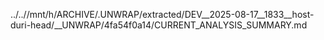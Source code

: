 ../..//mnt/h/ARCHIVE/.UNWRAP/extracted/DEV__2025-08-17__1833__host-duri-head/__UNWRAP/4fa54f0a14/CURRENT_ANALYSIS_SUMMARY.md